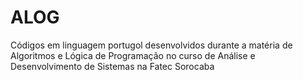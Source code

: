 # ALOG
Códigos em linguagem portugol desenvolvidos durante a matéria de Algoritmos e Lógica de Programação no curso de Análise e Desenvolvimento de Sistemas na Fatec Sorocaba
